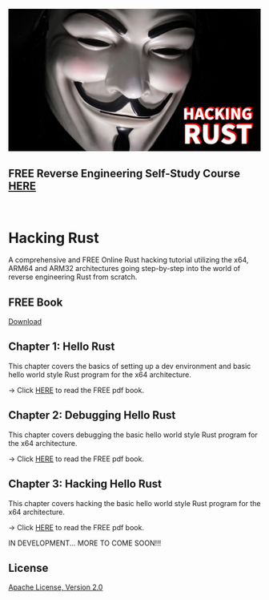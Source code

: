 ![image](https://github.com/mytechnotalent/Hacking-Rust/blob/main/Hacking%20Rust.png?raw=true)

## FREE Reverse Engineering Self-Study Course [HERE](https://github.com/mytechnotalent/Reverse-Engineering-Tutorial)

<br>

# Hacking Rust
A comprehensive and FREE Online Rust hacking tutorial utilizing the x64, ARM64 and ARM32 architectures going step-by-step into the world of reverse engineering Rust from scratch.

## FREE Book
[Download](https://github.com/mytechnotalent/Hacking-Rust/blob/main/Hacking%20Rust.pdf)

## Chapter 1: Hello Rust
This chapter covers the basics of setting up a dev environment and basic hello world style Rust program for the x64 architecture.

-> Click [HERE](https://github.com/mytechnotalent/Hacking-Rust/blob/main/Hacking%20Rust.pdf) to read the FREE pdf book.

## Chapter 2: Debugging Hello Rust
This chapter covers debugging the basic hello world style Rust program for the x64 architecture.

-> Click [HERE](https://github.com/mytechnotalent/Hacking-Rust/blob/main/Hacking%20Rust.pdf) to read the FREE pdf book.

## Chapter 3: Hacking Hello Rust
This chapter covers hacking the basic hello world style Rust program for the x64 architecture.

-> Click [HERE](https://github.com/mytechnotalent/Hacking-Rust/blob/main/Hacking%20Rust.pdf) to read the FREE pdf book.

IN DEVELOPMENT...  MORE TO COME SOON!!!

## License
[Apache License, Version 2.0](https://www.apache.org/licenses/LICENSE-2.0)
